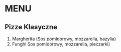 # MENU

## Pizze Klasyczne

1.  Margherita  (Sos pomidorowy, mozzarella, bazylia)
2.  Funghi Sos pomidorowy, mozzarella, pieczarki)
